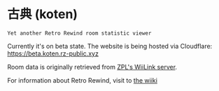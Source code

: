 # 古典 (koten)

`Yet another Retro Rewind room statistic viewer`

Currently it's on beta state. The website is being hosted via Cloudflare: <https://beta.koten.rz-public.xyz>

Room data is originally retrieved from [ZPL's WiiLink server](http://zplwii.xyz/api/groups).

For information about Retro Rewind, visit to [the wiiki](https://wiki.tockdom.com/wiki/Retro_Rewind)
